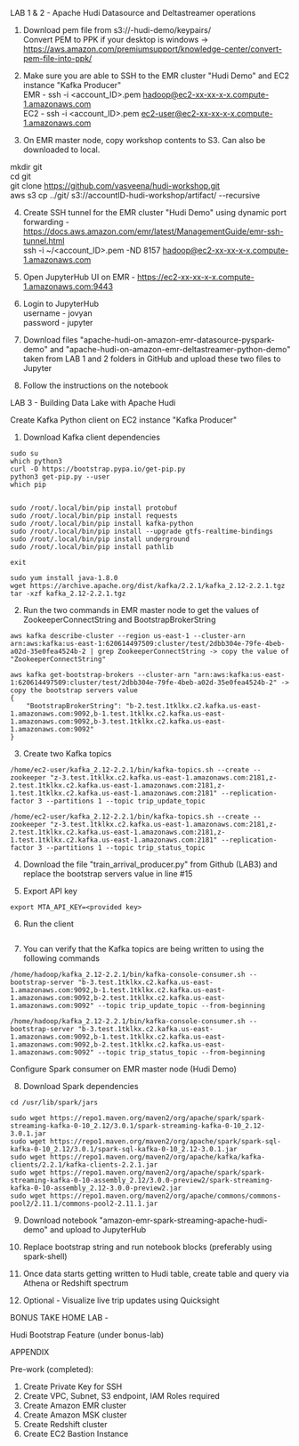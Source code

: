 LAB 1 & 2 - Apache Hudi Datasource and Deltastreamer operations

1) Download pem file from s3://<account-number>-hudi-demo/keypairs/ <br />
Convert PEM to PPK if your desktop is windows -> https://aws.amazon.com/premiumsupport/knowledge-center/convert-pem-file-into-ppk/ <br />

2) Make sure you are able to SSH to the EMR cluster "Hudi Demo" and EC2 instance "Kafka Producer" <br />
EMR - ssh -i <account_ID>.pem hadoop@ec2-xx-xx-x-x.compute-1.amazonaws.com <br />
EC2 - ssh -i <account_ID>.pem ec2-user@ec2-xx-xx-x-x.compute-1.amazonaws.com <br />

3) On EMR master node, copy workshop contents to S3. Can also be downloaded to local.

mkdir git <br />
cd git <br />
git clone https://github.com/vasveena/hudi-workshop.git <br />
aws s3 cp ../git/ s3://accountID-hudi-workshop/artifact/ --recursive <br />

4) Create SSH tunnel for the EMR cluster "Hudi Demo" using dynamic port forwarding -  https://docs.aws.amazon.com/emr/latest/ManagementGuide/emr-ssh-tunnel.html <br />
ssh -i ~/<account_ID>.pem -ND 8157 hadoop@ec2-xx-xx-x-x.compute-1.amazonaws.com <br />

5) Open JupyterHub UI on EMR - https://ec2-xx-xx-x-x.compute-1.amazonaws.com:9443 <br />

6) Login to JupyterHub <br />
username - jovyan <br />
password - jupyter <br />

7) Download files "apache-hudi-on-amazon-emr-datasource-pyspark-demo" and "apache-hudi-on-amazon-emr-deltastreamer-python-demo" taken from LAB 1 and 2 folders in GitHub and upload these two files to Jupyter <br />

8) Follow the instructions on the notebook <br />

LAB 3 - Building Data Lake with Apache Hudi <br />

Create Kafka Python client on EC2 instance "Kafka Producer" <br />

1) Download Kafka client dependencies <br />
```
sudo su
which python3
curl -O https://bootstrap.pypa.io/get-pip.py
python3 get-pip.py --user
which pip


sudo /root/.local/bin/pip install protobuf
sudo /root/.local/bin/pip install requests
sudo /root/.local/bin/pip install kafka-python
sudo /root/.local/bin/pip install --upgrade gtfs-realtime-bindings
sudo /root/.local/bin/pip install underground
sudo /root/.local/bin/pip install pathlib

exit

sudo yum install java-1.8.0
wget https://archive.apache.org/dist/kafka/2.2.1/kafka_2.12-2.2.1.tgz
tar -xzf kafka_2.12-2.2.1.tgz
```
2) Run the two commands in EMR master node to get the values of ZookeeperConnectString and BootstrapBrokerString <br />

```
aws kafka describe-cluster --region us-east-1 --cluster-arn arn:aws:kafka:us-east-1:620614497509:cluster/test/2dbb304e-79fe-4beb-a02d-35e0fea4524b-2 | grep ZookeeperConnectString -> copy the value of "ZookeeperConnectString"

aws kafka get-bootstrap-brokers --cluster-arn "arn:aws:kafka:us-east-1:620614497509:cluster/test/2dbb304e-79fe-4beb-a02d-35e0fea4524b-2" -> copy the bootstrap servers value
{
    "BootstrapBrokerString": "b-2.test.1tklkx.c2.kafka.us-east-1.amazonaws.com:9092,b-1.test.1tklkx.c2.kafka.us-east-1.amazonaws.com:9092,b-3.test.1tklkx.c2.kafka.us-east-1.amazonaws.com:9092"
}
```

3) Create two Kafka topics <br />

```
/home/ec2-user/kafka_2.12-2.2.1/bin/kafka-topics.sh --create --zookeeper "z-3.test.1tklkx.c2.kafka.us-east-1.amazonaws.com:2181,z-2.test.1tklkx.c2.kafka.us-east-1.amazonaws.com:2181,z-1.test.1tklkx.c2.kafka.us-east-1.amazonaws.com:2181" --replication-factor 3 --partitions 1 --topic trip_update_topic

/home/ec2-user/kafka_2.12-2.2.1/bin/kafka-topics.sh --create --zookeeper "z-3.test.1tklkx.c2.kafka.us-east-1.amazonaws.com:2181,z-2.test.1tklkx.c2.kafka.us-east-1.amazonaws.com:2181,z-1.test.1tklkx.c2.kafka.us-east-1.amazonaws.com:2181" --replication-factor 3 --partitions 1 --topic trip_status_topic

```

4) Download the file "train_arrival_producer.py" from Github (LAB3) and replace the bootstrap servers value in line #15 <br />

5) Export API key <br />
```
export MTA_API_KEY=<provided key>
```

6) Run the client <br />
```python3 train_arrival_producer.py
```

7) You can verify that the Kafka topics are being written to using the following commands <br />
```
/home/hadoop/kafka_2.12-2.2.1/bin/kafka-console-consumer.sh --bootstrap-server "b-3.test.1tklkx.c2.kafka.us-east-1.amazonaws.com:9092,b-1.test.1tklkx.c2.kafka.us-east-1.amazonaws.com:9092,b-2.test.1tklkx.c2.kafka.us-east-1.amazonaws.com:9092" --topic trip_update_topic --from-beginning

/home/hadoop/kafka_2.12-2.2.1/bin/kafka-console-consumer.sh --bootstrap-server "b-3.test.1tklkx.c2.kafka.us-east-1.amazonaws.com:9092,b-1.test.1tklkx.c2.kafka.us-east-1.amazonaws.com:9092,b-2.test.1tklkx.c2.kafka.us-east-1.amazonaws.com:9092" --topic trip_status_topic --from-beginning
```
Configure Spark consumer on EMR master node (Hudi Demo) <br />

8)  Download Spark dependencies <br />
```
cd /usr/lib/spark/jars

sudo wget https://repo1.maven.org/maven2/org/apache/spark/spark-streaming-kafka-0-10_2.12/3.0.1/spark-streaming-kafka-0-10_2.12-3.0.1.jar
sudo wget https://repo1.maven.org/maven2/org/apache/spark/spark-sql-kafka-0-10_2.12/3.0.1/spark-sql-kafka-0-10_2.12-3.0.1.jar
sudo wget https://repo1.maven.org/maven2/org/apache/kafka/kafka-clients/2.2.1/kafka-clients-2.2.1.jar
sudo wget https://repo1.maven.org/maven2/org/apache/spark/spark-streaming-kafka-0-10-assembly_2.12/3.0.0-preview2/spark-streaming-kafka-0-10-assembly_2.12-3.0.0-preview2.jar
sudo wget https://repo1.maven.org/maven2/org/apache/commons/commons-pool2/2.11.1/commons-pool2-2.11.1.jar
```
9) Download notebook "amazon-emr-spark-streaming-apache-hudi-demo" and upload to JupyterHub <br />

10) Replace bootstrap string and run notebook blocks (preferably using spark-shell) <br />

11) Once data starts getting written to Hudi table, create table and query via Athena or Redshift spectrum <br />

12) Optional - Visualize live trip updates using Quicksight <br />

BONUS TAKE HOME LAB - <br />

Hudi Bootstrap Feature (under bonus-lab) <br />

APPENDIX <br />

Pre-work (completed): <br />

1) Create Private Key for SSH
2) Create VPC, Subnet, S3 endpoint, IAM Roles required
3) Create Amazon EMR cluster
4) Create Amazon MSK cluster
5) Create Redshift cluster
6) Create EC2 Bastion Instance
